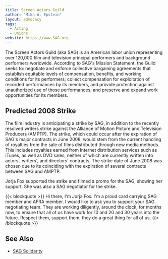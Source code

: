 ```yaml
---
title: Screen Actors Guild
author: "Mika A. Epstein"
layout: advocacy
tags:
  - Acting
  - Unions
website: https://www.SAG.org
---
```


The Screen Actors Guild (aka SAG) is an American labor union representing over 120,000 film and television principal performers and background performers worldwide. According to SAG's Mission Statement, the Guild seeks to: negotiate and enforce collective bargaining agreements that establish equitable levels of compensation, benefits, and working conditions for its performers; collect compensation for exploitation of recorded performances by its members, and provide protection against unauthorized use of those performances; and preserve and expand work opportunities for its members.

## Predicted 2008 Strike

The film industry is anticipating a strike by SAG, in addition to the recently resolved writers strike against the Alliance of Motion Picture and Television Producers (AMPTP). The strike, which could occur after the expiration of SAG's major contracts in June 2008, would stem from the current handling of royalties from the sale of films distributed through new media methods. This includes royalties earned from Internet distribution services such as iTunes, as well as DVD sales, neither of which are currently written into actors', writers', and directors' contracts. The strike date of June 2008 was chosen due to its coinciding with the expiration of several contracts between SAG and AMPTP.

Jorja Fox supported the strike and filmed a promo for the SAG, showing her support. She was also a SAG negotiator for the strike.

{{< blockquote >}}
Hi there, I'm Jorja Fox. I'm a proud card carrying SAG member and AFRA member. I would like to ask you to support your SAG negotiating team. They are working diligently, around the clock, for months now, to ensure that all of us have work for 10 and 20 and 30 years into the future. Respect them, support them, they do a great thing for all of us.
{{< /blockquote >}}

## See Also

* [SAG Solidarity](https://www.sag.org/files/documents/Solidarity\_Statement\_Ad.pdf)
